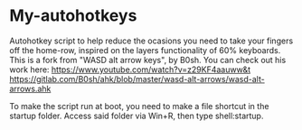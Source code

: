 # My-autohotkeys
Autohotkey script to help reduce the ocasions you need to take your fingers off the home-row, inspired on the layers functionality of 60% keyboards.
This is a fork from "WASD alt arrow keys", by B0sh. You can check out his work here:
    https://www.youtube.com/watch?v=z29KF4aauww&t
    https://gitlab.com/B0sh/ahk/blob/master/wasd-alt-arrows/wasd-alt-arrows.ahk

To make the script run at boot, you need to make a file shortcut in the startup folder. Access said folder via Win+R, then type shell:startup.
